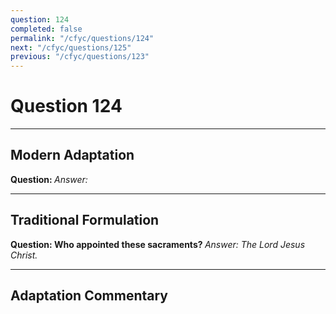 ```yaml
---
question: 124
completed: false
permalink: "/cfyc/questions/124"
next: "/cfyc/questions/125"
previous: "/cfyc/questions/123"
---
```

# Question 124
---
## Modern Adaptation
<strong>
    Question:
</strong>

<em>
    Answer:
</em>

---
## Traditional Formulation
<strong>
    Question: Who appointed these sacraments?
</strong>

<em>
    Answer: The Lord Jesus Christ.
</em>

---
## Adaptation Commentary
